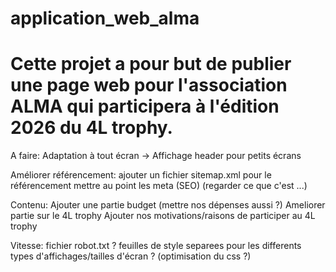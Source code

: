 # application_web_alma
# Cette projet a pour but de publier une page web pour l'association ALMA qui participera à l'édition 2026 du 4L trophy.

A faire:
Adaptation à tout écran -> Affichage header pour petits écrans

Améliorer référencement:
ajouter un fichier sitemap.xml pour le référencement
mettre au point les meta (SEO) (regarder ce que c'est ...)

Contenu:
Ajouter une partie budget (mettre nos dépenses aussi ?)
Ameliorer partie sur le 4L trophy
Ajouter nos motivations/raisons de participer au 4L trophy

Vitesse:
fichier robot.txt ?
feuilles de style separees pour les differents types d'affichages/tailles d'écran ? (optimisation du css ?)